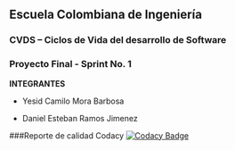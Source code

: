 ## Escuela Colombiana de Ingeniería

### CVDS – Ciclos de Vida del desarrollo de Software
### Proyecto Final - Sprint No. 1


**INTEGRANTES**

* Yesid Camilo Mora Barbosa 

* Daniel Esteban Ramos Jimenez

###Reporte de calidad Codacy
[![Codacy Badge](https://app.codacy.com/project/badge/Grade/f2c21ef911884d8eb83924bda7ec518a)](https://www.codacy.com?utm_source=github.com&amp;utm_medium=referral&amp;utm_content=Piramoma/proyectoCVDS&amp;utm_campaign=Badge_Grade)
